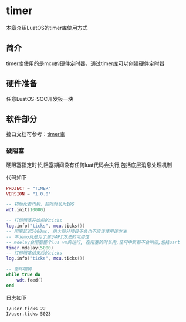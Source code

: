 # timer

本章介绍LuatOS的timer库使用方式

## 简介

timer库使用的是mcu的硬件定时器，通过timer库可以创建硬件定时器

## 硬件准备

任意LuatOS-SOC开发板一块

## 软件部分

接口文档可参考：[timer库](https://wiki.luatos.com/api/timer.html)

### 硬阻塞

硬阻塞指定时长,阻塞期间没有任何luat代码会执行,包括底层消息处理机制

代码如下

```lua
PROJECT = "TIMER"
VERSION = "1.0.0"

-- 初始化看门狗，超时时长为10S
wdt.init(10000)

-- 打印阻塞开始前的ticks
log.info("ticks", mcu.ticks())
-- 阻塞延迟5000ms, 绝大部分项目不会也不应该使用该方法
-- 本demo只是为了演示API方法的可用性
-- mdelay会阻塞整个lua vm的运行, 在阻塞的时长内,任何中断都不会响应,包括uart
timer.mdelay(5000)
-- 打印阻塞结束后的ticks
log.info("ticks", mcu.ticks())

-- 循环喂狗
while true do
    wdt.feed()
end

```

日志如下

```log
I/user.ticks 22
I/user.ticks 5023
```

